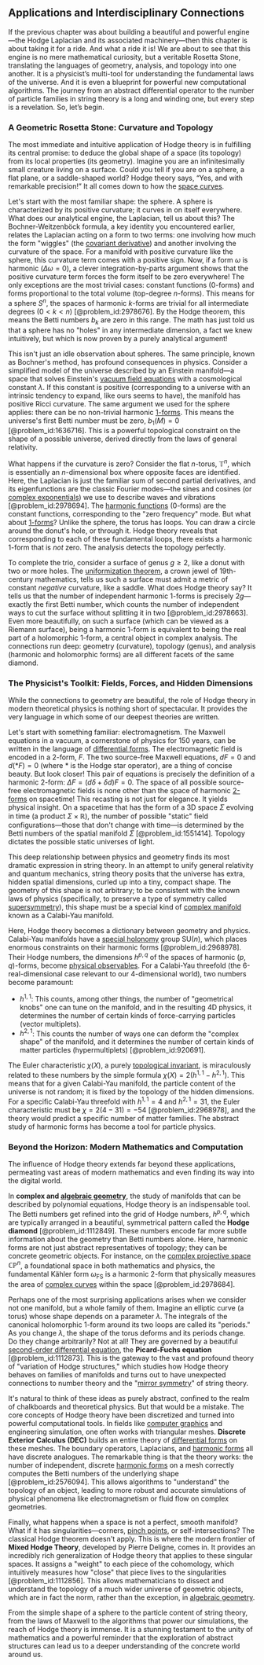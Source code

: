 ## Applications and Interdisciplinary Connections

If the previous chapter was about building a beautiful and powerful engine—the Hodge Laplacian and its associated machinery—then this chapter is about taking it for a ride. And what a ride it is! We are about to see that this engine is no mere mathematical curiosity, but a veritable Rosetta Stone, translating the languages of geometry, analysis, and topology into one another. It is a physicist’s multi-tool for understanding the fundamental laws of the universe. And it is even a blueprint for powerful new computational algorithms. The journey from an abstract differential operator to the number of particle families in string theory is a long and winding one, but every step is a revelation. So, let’s begin.

### A Geometric Rosetta Stone: Curvature and Topology

The most immediate and intuitive application of Hodge theory is in fulfilling its central promise: to deduce the global shape of a space (its topology) from its local properties (its geometry). Imagine you are an infinitesimally small creature living on a surface. Could you tell if you are on a sphere, a flat plane, or a saddle-shaped world? Hodge theory says, “Yes, and with remarkable precision!” It all comes down to how the [space curves](@article_id:262127).

Let's start with the most familiar shape: the sphere. A sphere is characterized by its positive curvature; it curves in on itself everywhere. What does our analytical engine, the Laplacian, tell us about this? The Bochner-Weitzenböck formula, a key identity you encountered earlier, relates the Laplacian acting on a form to two terms: one involving how much the form "wiggles" (the [covariant derivative](@article_id:151982)) and another involving the curvature of the space. For a manifold with positive curvature like the sphere, this curvature term comes with a positive sign.
Now, if a form $\omega$ is harmonic ($\Delta \omega = 0$), a clever integration-by-parts argument shows that the positive curvature term forces the form itself to be zero everywhere! The only exceptions are the most trivial cases: constant functions (0-forms) and forms proportional to the total volume (top-degree $n$-forms). This means for a sphere $S^n$, the spaces of harmonic $k$-forms are trivial for all intermediate degrees ($0 \lt k \lt n$) [@problem_id:2978676]. By the Hodge theorem, this means the Betti numbers $b_k$ are zero in this range. The math has just told us that a sphere has no "holes" in any intermediate dimension, a fact we knew intuitively, but which is now proven by a purely analytical argument!

This isn't just an idle observation about spheres. The same principle, known as Bochner's method, has profound consequences in physics. Consider a simplified model of the universe described by an Einstein manifold—a space that solves Einstein's [vacuum field equations](@article_id:266023) with a cosmological constant $\lambda$. If this constant is positive (corresponding to a universe with an intrinsic tendency to expand, like ours seems to have), the manifold has positive Ricci curvature. The same argument we used for the sphere applies: there can be no non-trivial harmonic [1-forms](@article_id:157490). This means the universe's first Betti number must be zero, $b_1(M)=0$ [@problem_id:1636716]. This is a powerful topological constraint on the shape of a possible universe, derived directly from the laws of general relativity.

What happens if the curvature is zero? Consider the flat $n$-torus, $\mathbb{T}^n$, which is essentially an $n$-dimensional box where opposite faces are identified. Here, the Laplacian is just the familiar sum of second partial derivatives, and its eigenfunctions are the classic Fourier modes—the sines and cosines (or [complex exponentials](@article_id:197674)) we use to describe waves and vibrations [@problem_id:2978694]. The [harmonic functions](@article_id:139166) (0-forms) are the constant functions, corresponding to the "zero frequency" mode. But what about [1-forms](@article_id:157490)? Unlike the sphere, the torus has loops. You can draw a circle around the donut's hole, or through it. Hodge theory reveals that corresponding to each of these fundamental loops, there exists a harmonic 1-form that is *not* zero. The analysis detects the topology perfectly.

To complete the trio, consider a surface of genus $g \ge 2$, like a donut with two or more holes. The [uniformization theorem](@article_id:157462), a crown jewel of 19th-century mathematics, tells us such a surface must admit a metric of constant *negative* curvature, like a saddle. What does Hodge theory say? It tells us that the number of independent harmonic 1-forms is precisely $2g$—exactly the first Betti number, which counts the number of independent ways to cut the surface without splitting it in two [@problem_id:2978663]. Even more beautifully, on such a surface (which can be viewed as a Riemann surface), being a harmonic 1-form is equivalent to being the real part of a holomorphic 1-form, a central object in complex analysis. The connections run deep: geometry (curvature), topology (genus), and analysis (harmonic and holomorphic forms) are all different facets of the same diamond.

### The Physicist's Toolkit: Fields, Forces, and Hidden Dimensions

While the connections to geometry are beautiful, the role of Hodge theory in modern theoretical physics is nothing short of spectacular. It provides the very language in which some of our deepest theories are written.

Let's start with something familiar: electromagnetism. The Maxwell equations in a vacuum, a cornerstone of physics for 150 years, can be written in the language of [differential forms](@article_id:146253). The electromagnetic field is encoded in a 2-form, $F$. The two source-free Maxwell equations, $dF=0$ and $d(*F)=0$ (where $*$ is the Hodge star operator), are a thing of concise beauty. But look closer! This pair of equations is precisely the definition of a harmonic 2-form: $\Delta F = (d\delta + \delta d)F = 0$. The space of all possible source-free electromagnetic fields is none other than the space of harmonic [2-forms](@article_id:187514) on spacetime! This recasting is not just for elegance. It yields physical insight. On a spacetime that has the form of a 3D space $\Sigma$ evolving in time (a product $\Sigma \times \mathbb{R}$), the number of possible "static" field configurations—those that don't change with time—is determined by the Betti numbers of the spatial manifold $\Sigma$ [@problem_id:1551414]. Topology dictates the possible static universes of light.

This deep relationship between physics and geometry finds its most dramatic expression in string theory. In an attempt to unify general relativity and quantum mechanics, string theory posits that the universe has extra, hidden spatial dimensions, curled up into a tiny, compact shape. The geometry of this shape is not arbitrary; to be consistent with the known laws of physics (specifically, to preserve a type of symmetry called [supersymmetry](@article_id:155283)), this shape must be a special kind of [complex manifold](@article_id:261022) known as a Calabi-Yau manifold.

Here, Hodge theory becomes a dictionary between geometry and physics. Calabi-Yau manifolds have a [special holonomy](@article_id:158395) group $\mathrm{SU}(n)$, which places enormous constraints on their harmonic forms [@problem_id:2968978]. Their Hodge numbers, the dimensions $h^{p,q}$ of the spaces of harmonic $(p,q)$-forms, become [physical observables](@article_id:154198). For a Calabi-Yau threefold (the 6-real-dimensional case relevant to our 4-dimensional world), two numbers become paramount:
-   $h^{1,1}$: This counts, among other things, the number of "geometrical knobs" one can tune on the manifold, and in the resulting 4D physics, it determines the number of certain kinds of force-carrying particles (vector multiplets).
-   $h^{2,1}$: This counts the number of ways one can deform the "complex shape" of the manifold, and it determines the number of certain kinds of matter particles (hypermultiplets) [@problem_id:920691].

The Euler characteristic $\chi(X)$, a purely [topological invariant](@article_id:141534), is miraculously related to these numbers by the simple formula $\chi(X) = 2(h^{1,1} - h^{2,1})$. This means that for a given Calabi-Yau manifold, the particle content of the universe is not random; it is fixed by the topology of the hidden dimensions. For a specific Calabi-Yau threefold with $h^{1,1}=4$ and $h^{2,1}=31$, the Euler characteristic must be $\chi = 2(4-31) = -54$ [@problem_id:2968978], and the theory would predict a specific number of matter families. The abstract study of harmonic forms has become a tool for particle physics.

### Beyond the Horizon: Modern Mathematics and Computation

The influence of Hodge theory extends far beyond these applications, permeating vast areas of modern mathematics and even finding its way into the digital world.

In **complex and [algebraic geometry](@article_id:155806)**, the study of manifolds that can be described by polynomial equations, Hodge theory is an indispensable tool. The Betti numbers get refined into the grid of Hodge numbers, $h^{p,q}$, which are typically arranged in a beautiful, symmetrical pattern called the **Hodge diamond** [@problem_id:1112849]. These numbers encode far more subtle information about the geometry than Betti numbers alone. Here, harmonic forms are not just abstract representatives of topology; they can be concrete geometric objects. For instance, on the [complex projective space](@article_id:267908) $\mathbb{CP}^n$, a foundational space in both mathematics and physics, the fundamental Kähler form $\omega_{\mathrm{FS}}$ is a harmonic 2-form that physically measures the area of [complex curves](@article_id:171154) within the space [@problem_id:2978684].

Perhaps one of the most surprising applications arises when we consider not one manifold, but a whole family of them. Imagine an elliptic curve (a torus) whose shape depends on a parameter $\lambda$. The integrals of the canonical holomorphic 1-form around its two loops are called its "periods." As you change $\lambda$, the shape of the torus deforms and its periods change. Do they change arbitrarily? Not at all! They are governed by a beautiful [second-order differential equation](@article_id:176234), the **Picard-Fuchs equation** [@problem_id:1112873]. This is the gateway to the vast and profound theory of "variation of Hodge structures," which studies how Hodge theory behaves on families of manifolds and turns out to have unexpected connections to number theory and the "[mirror symmetry](@article_id:158236)" of string theory.

It's natural to think of these ideas as purely abstract, confined to the realm of chalkboards and theoretical physics. But that would be a mistake. The core concepts of Hodge theory have been discretized and turned into powerful computational tools. In fields like [computer graphics](@article_id:147583) and engineering simulation, one often works with triangular meshes. **Discrete Exterior Calculus (DEC)** builds an entire theory of [differential forms](@article_id:146253) on these meshes. The boundary operators, Laplacians, and [harmonic forms](@article_id:192884) all have discrete analogues. The remarkable thing is that the theory works: the number of independent, discrete [harmonic forms](@article_id:192884) on a mesh correctly computes the Betti numbers of the underlying shape [@problem_id:2576094]. This allows algorithms to "understand" the topology of an object, leading to more robust and accurate simulations of physical phenomena like electromagnetism or fluid flow on complex geometries.

Finally, what happens when a space is not a perfect, smooth manifold? What if it has singularities—corners, [pinch points](@article_id:144336), or self-intersections? The classical Hodge theorem doesn't apply. This is where the modern frontier of **Mixed Hodge Theory**, developed by Pierre Deligne, comes in. It provides an incredibly rich generalization of Hodge theory that applies to these singular spaces. It assigns a "weight" to each piece of the cohomology, which intuitively measures how "close" that piece lives to the singularities [@problem_id:1112856]. This allows mathematicians to dissect and understand the topology of a much wider universe of geometric objects, which are in fact the norm, rather than the exception, in [algebraic geometry](@article_id:155806).

From the simple shape of a sphere to the particle content of string theory, from the laws of Maxwell to the algorithms that power our simulations, the reach of Hodge theory is immense. It is a stunning testament to the unity of mathematics and a powerful reminder that the exploration of abstract structures can lead us to a deeper understanding of the concrete world around us.